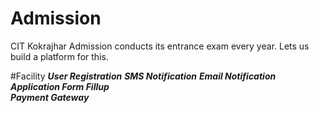# Admission
CIT Kokrajhar Admission conducts its entrance exam every year. Lets us build a platform for this.

#Facility
***User Registration***
***SMS Notification***
***Email Notification***
***Application Form Fillup***\
***Payment Gateway***

